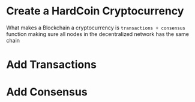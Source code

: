# Create a HardCoin Cryptocurrency
What makes a Blockchain a cryptocurrency is `transactions + consensus` function making sure all nodes in the decentralized network has the same chain

# Add Transactions

# Add Consensus